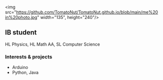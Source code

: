 <img src="https://github.com/TomatoNut/TomatoNut.github.io/blob/main/me%20in%20photo.jpg" width="135", height="240"/>

## IB student
HL Physics, HL Math AA, SL Computer Science

### Interests & projects
- Arduino
- Python, Java
